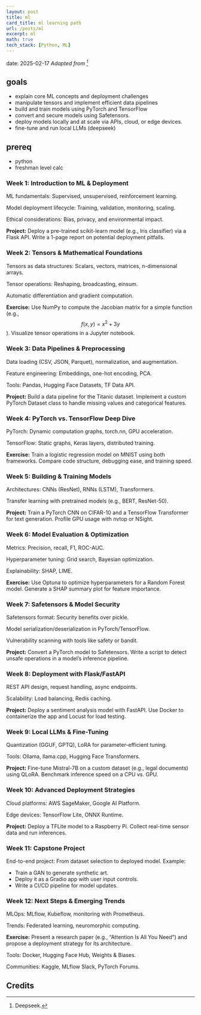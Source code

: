 ```yaml
---
layout: post
title: ml
card_title: ml learning path
url: /posts/ml
excerpt: ml
math: true
tech_stack: [Python, ML]
---
```


date: 2025-02-17
*Adapted from [^1]*

## goals

- explain core ML concepts and deployment challenges
- manipulate tensors and implement efficient data pipelines
- build and train models using PyTorch and TensorFlow
- convert and secure models using Safetensors.
- deploy models locally and at scale via APIs, cloud, or edge devices.
- fine-tune and run local LLMs (deepseek)

## prereq

- python
- freshman level calc

### Week 1: Introduction to ML & Deployment

ML fundamentals: Supervised, unsupervised, reinforcement learning.

Model deployment lifecycle: Training, validation, monitoring, scaling.

Ethical considerations: Bias, privacy, and environmental impact.

**Project:** Deploy a pre-trained scikit-learn model (e.g., Iris classifier) via a Flask API. Write a 1-page report on potential deployment pitfalls.

### Week 2: Tensors & Mathematical Foundations

Tensors as data structures: Scalars, vectors, matrices, n-dimensional arrays.

Tensor operations: Reshaping, broadcasting, einsum.

Automatic differentiation and gradient computation.

**Exercise:** Use NumPy to compute the Jacobian matrix for a simple function (e.g., $${f(x,y)=x^2+3y}$$). Visualize tensor operations in a Jupyter notebook.

### Week 3: Data Pipelines & Preprocessing

Data loading (CSV, JSON, Parquet), normalization, and augmentation.

Feature engineering: Embeddings, one-hot encoding, PCA.

Tools: Pandas, Hugging Face Datasets, TF Data API.

**Project:** Build a data pipeline for the Titanic dataset. Implement a custom PyTorch Dataset class to handle missing values and categorical features.

### Week 4: PyTorch vs. TensorFlow Deep Dive

PyTorch: Dynamic computation graphs, torch.nn, GPU acceleration.

TensorFlow: Static graphs, Keras layers, distributed training.

**Exercise:** Train a logistic regression model on MNIST using both frameworks. Compare code structure, debugging ease, and training speed.

### Week 5: Building & Training Models

Architectures: CNNs (ResNet), RNNs (LSTM), Transformers.

Transfer learning with pretrained models (e.g., BERT, ResNet-50).

**Project:** Train a PyTorch CNN on CIFAR-10 and a TensorFlow Transformer for text generation. Profile GPU usage with nvtop or NSight.

### Week 6: Model Evaluation & Optimization

Metrics: Precision, recall, F1, ROC-AUC.

Hyperparameter tuning: Grid search, Bayesian optimization.

Explainability: SHAP, LIME.

**Exercise:** Use Optuna to optimize hyperparameters for a Random Forest model. Generate a SHAP summary plot for feature importance.

### Week 7: Safetensors & Model Security

Safetensors format: Security benefits over pickle.

Model serialization/deserialization in PyTorch/TensorFlow.

Vulnerability scanning with tools like safety or bandit.

**Project:** Convert a PyTorch model to Safetensors. Write a script to detect unsafe operations in a model’s inference pipeline.

### Week 8: Deployment with Flask/FastAPI

REST API design, request handling, async endpoints.

Scalability: Load balancing, Redis caching.

**Project:** Deploy a sentiment analysis model with FastAPI. Use Docker to containerize the app and Locust for load testing.

### Week 9: Local LLMs & Fine-Tuning

Quantization (GGUF, GPTQ), LoRA for parameter-efficient tuning.

Tools: Ollama, llama.cpp, Hugging Face Transformers.

**Project:** Fine-tune Mistral-7B on a custom dataset (e.g., legal documents) using QLoRA. Benchmark inference speed on a CPU vs. GPU.

### Week 10: Advanced Deployment Strategies

Cloud platforms: AWS SageMaker, Google AI Platform.

Edge devices: TensorFlow Lite, ONNX Runtime.

**Project:** Deploy a TFLite model to a Raspberry Pi. Collect real-time sensor data and run inferences.

### Week 11: Capstone Project

End-to-end project: From dataset selection to deployed model. Example:

- Train a GAN to generate synthetic art.
- Deploy it as a Gradio app with user input controls.
- Write a CI/CD pipeline for model updates.

### Week 12: Next Steps & Emerging Trends

MLOps: MLflow, Kubeflow, monitoring with Prometheus.

Trends: Federated learning, neuromorphic computing.

**Exercise:** Present a research paper (e.g., “Attention Is All You Need”) and propose a deployment strategy for its architecture.

Tools: Docker, Hugging Face Hub, Weights & Biases.

Communities: Kaggle, MLflow Slack, PyTorch Forums.


## Credits

[^1]: Deepseek.
<!--Written by Jorge Porras (2025)-->